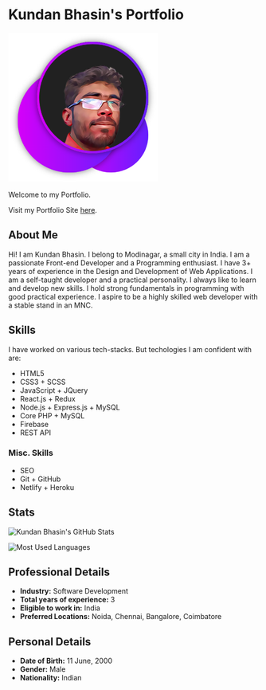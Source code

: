 # Kundan Bhasin's Portfolio

<img src="pic.png" alt="Kundan Bhasin" width="300">

Welcome to my Portfolio.

Visit my Portfolio Site [here](https://kundanb.netlify.app).

## About Me

Hi! I am Kundan Bhasin. I belong to Modinagar, a small city in India. I am a passionate Front-end Developer and a Programming enthusiast. I have 3+ years of experience in the Design and Development of Web Applications. I am a self-taught developer and a practical personality. I always like to learn and develop new skills. I hold strong fundamentals in programming with good practical experience. I aspire to be a highly skilled web developer with a stable stand in an MNC.

## Skills

I have worked on various tech-stacks. But techologies I am confident with are:

- HTML5
- CSS3 + SCSS
- JavaScript + JQuery
- React.js + Redux
- Node.js + Express.js + MySQL
- Core PHP + MySQL
- Firebase
- REST API

### Misc. Skills

- SEO
- Git + GitHub
- Netlify + Heroku

## Stats

![Kundan Bhasin's GitHub Stats](https://github-readme-stats.vercel.app/api?username=kundanb&theme=radical)

![Most Used Languages](https://github-readme-stats.vercel.app/api/top-langs?username=kundanb&layout=compact&theme=radical)

## Professional Details

- **Industry:** Software Development
- **Total years of experience:** 3
- **Eligible to work in:** India
- **Preferred Locations:** Noida, Chennai, Bangalore, Coimbatore

## Personal Details

- **Date of Birth:** 11 June, 2000
- **Gender:** Male
- **Nationality:** Indian
